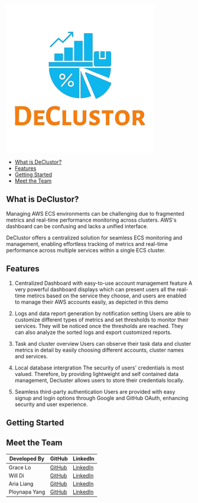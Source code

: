 ![DeClustor Logo](https://github.com/oslabs-beta/DeClustor/blob/dev/client/src/assets/nobglogo.png?raw=true)

- [What is DeClustor?](#introduce)
- [Features](#key-features)
- [Getting Started](#getstart)
- [Meet the Team](#meet-the-team)

## What is DeClustor?

Managing AWS ECS environments can be challenging due to fragmented metrics and real-time performance monitoring across clusters. AWS's dashboard can be confusing and lacks a unified interface.

DeClustor offers a centralized solution for seamless ECS monitoring and management, enabling effortless tracking of metrics and real-time performance across multiple services within a single ECS cluster.


## Features

1. Centralized Dashboard with easy-to-use account management feature
A very powerful dashboard displays which can present users all the real-time metircs based on the service they choose, and users are enabled to manage their AWS accounts easily, as depicted in this demo

2. Logs and data report generation by notification setting
Users are able to customize different types of metrics and set thresholds to monitor their services. They will be noticed once the thresholds are reached.
They can also analyze the sorted logs and export customized reports.

3. Task and cluster overview
Users can observe their task data and cluster metrics in detail by easily choosing different accounts, cluster names and services.

4. Local database intergration
The security of users' credentials is most valued. Therefore, by providing lightweight and self contained data management, Decluster allows users to store their credentials locally.

5. Seamless third-party authentication
Users are provided with easy signup and login options through Google and GitHub OAuth, enhancing security and user experience.



## Getting Started

## Meet the Team

| Developed By          | GitHub                                                | LinkedIn                                                     |
|-----------------------|-------------------------------------------------------|--------------------------------------------------------------|
| Grace Lo              | [GitHub](https://github.com/gracelo0717)              | [LinkedIn]()                                                 |
| Will Di               | [GitHub](https://github.com/xiudou401)                | [LinkedIn]()                                                 |
| Aria Liang            | [GitHub](https://github.com/Aria-Liang)               | [LinkedIn]()                                                 |
| Ploynapa Yang         | [GitHub](https://github.com/Ploynpk)                  | [LinkedIn]()                                                 |

